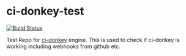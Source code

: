ci-donkey-test
============

[![Build Status](http://scolvin.com/cid/status.svg)](http://scolvin.com/cid) 

Test Repo for [ci-donkey](https://github.com/samuelcolvin/ci-donkey) engine. This is used to check if ci-donkey is working including webhooks from github etc.

